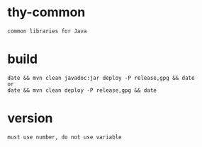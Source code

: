# thy-common
```
common libraries for Java
```

# build
```
date && mvn clean javadoc:jar deploy -P release,gpg && date
or
date && mvn clean deploy -P release,gpg && date
```

# version
```
must use number, do not use variable
```